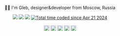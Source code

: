 <div align="center">
  <br>
  <br>
  <p>👋🏻 I'm Gleb, designer&developer from Moscow, Russia</p>
    <p>
    <a href="https://github.com/FeironoX5/FeironoX5/issues"><img src="https://img.shields.io/github/issues/FeironoX5/FeironoX5?style=plastic"></a>
    <img src="https://img.shields.io/github/stars/FeironoX5?style=plastic">
    <img src="https://img.shields.io/github/followers/FeironoX5?style=plastic">
    <a href="https://wakatime.com/@018f01a2-ed41-47f3-a392-df5fbe938bda"><img src="https://wakatime.com/badge/user/018f01a2-ed41-47f3-a392-df5fbe938bda.svg" alt="Total time coded since Apr 21 2024" /></a>
    <br><br>
    <a href="https://t.me/lostinwinelands"><img width="18" height="18" fill="white" src="https://www.svgrepo.com/show/452115/telegram.svg" /></a>
    <a href="https://vk.com/feironox5"><img width="18" height="18" src="https://www.svgrepo.com/show/303449/vk-1-logo.svg" /></a>
    <a href="https://www.behance.net/glebkiva"><img width="18" height="18" src="https://www.svgrepo.com/show/475632/behance-color.svg" /></a>
    <a href="https://link.chess.com/play/bDx7xC"><img width="18" height="18" src="https://www.chess.com/bundles/web/favicons/favicon-32x32.adae7142.png" /></a>
    <a href="https://www.instagram.com/gleb.kiva/"><img width="18" height="18" src="https://www.svgrepo.com/show/452229/instagram-1.svg" /></a>

  </p>
  <br>
  <br>
</div>
